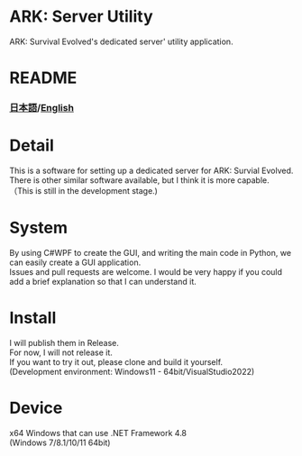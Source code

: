 # ARK: Server Utility
ARK: Survival Evolved's dedicated server' utility application.  

# README
### [日本語](https://github.com/nattyan-tv/ark-server-utility/blob/master/README_JA.md)/[English](https://github.com/nattyan-tv/ark-server-utility/blob/master/README.md)

# Detail
This is a software for setting up a dedicated server for ARK: Survial Evolved.  
There is other similar software available, but I think it is more capable. （This is still in the development stage.)

# System
By using C#WPF to create the GUI, and writing the main code in Python, we can easily create a GUI application.  
Issues and pull requests are welcome. I would be very happy if you could add a brief explanation so that I can understand it.

# Install
I will publish them in Release.  
For now, I will not release it.  
If you want to try it out, please clone and build it yourself.  
(Development environment: Windows11 - 64bit/VisualStudio2022)

# Device
x64 Windows that can use .NET Framework 4.8  
(Windows 7/8.1/10/11 64bit)
